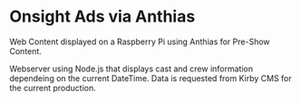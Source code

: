 # Onsight Ads via Anthias

Web Content displayed on a Raspberry Pi using Anthias for Pre-Show Content.

Webserver using Node.js that displays cast and crew information dependeing on the current DateTime. Data is requested from Kirby CMS for the current production.
